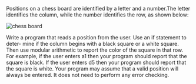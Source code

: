 


Positions on a chess board are identified by a letter and a number.The letter identifies the column, while the number identifies the row, as shown below:

![chess board](https://previews.123rf.com/images/allismagic/allismagic1712/allismagic171200027/91279802-chessboard-background-empty-chess-board-board-for-chess-playing-vector-illustration-.jpg)

Write a program that reads a position from the user. Use an if statement to deter- mine if the column begins with a black square or a white square. Then use modular arithmetic to report the color of the square in that row. For example, if the user enters a1 then your program should report that the square is black. If the user enters d5 then your program should report that the square is white. Your program may assume that a valid position will always be entered. It does not need to perform any error checking.









